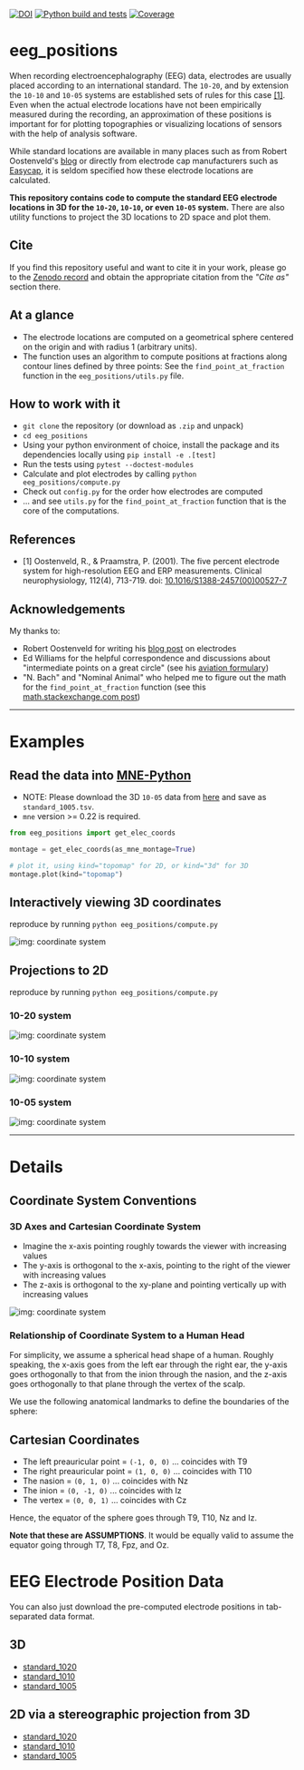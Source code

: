 [![DOI](https://zenodo.org/badge/136149692.svg)](https://zenodo.org/badge/latestdoi/136149692) [![Python build and tests](https://github.com/sappelhoff/eeg_positions/workflows/Python%20build%20and%20tests/badge.svg)](https://github.com/sappelhoff/eeg_positions/actions?query=workflow%3A%22Python+build+and+tests%22) [![Coverage](https://codecov.io/gh/sappelhoff/eeg_positions/branch/master/graph/badge.svg)](https://codecov.io/gh/sappelhoff/eeg_positions)

# eeg_positions

When recording electroencephalography (EEG) data, electrodes are usually placed
according to an international standard. The `10-20`, and by extension the
`10-10` and `10-05` systems are established sets of rules for this case
[[1]](https://www.biosemi.com/publications/pdf/Oostenveld2001b.pdf). Even when
the actual electrode locations have not been empirically measured during the
recording, an approximation  of these positions is important for for plotting
topographies or visualizing locations of sensors with the help of analysis
software.

While standard locations are available in many places such as from Robert
Oostenveld's [blog](http://robertoostenveld.nl/electrode/) or directly from
electrode cap manufacturers such as [Easycap](https://www.easycap.de/), it is
seldom specified how these electrode locations are calculated.

**This repository contains code to compute the standard EEG electrode locations
in 3D for the `10-20`, `10-10`, or even `10-05` system.** There are also utility
functions to project the 3D locations to 2D space and plot them.

## Cite

If you find this repository useful and want to cite it in your work, please go
to the [Zenodo record](https://doi.org/10.5281/zenodo.3718568) and obtain the
appropriate citation from the *"Cite as"* section there.

## At a glance

- The electrode locations are computed on a geometrical sphere centered on the
  origin and with radius 1 (arbitrary units).
- The function uses an algorithm to compute positions at fractions along
  contour lines defined by three points: See the `find_point_at_fraction`
  function in the `eeg_positions/utils.py` file.

## How to work with it

- `git clone` the repository (or download as `.zip` and unpack)
- `cd eeg_positions`
- Using your python environment of choice, install the package and its
  dependencies locally using `pip install -e .[test]`
- Run the tests using `pytest --doctest-modules`
- Calculate and plot electrodes by calling `python eeg_positions/compute.py`
- Check out `config.py` for the order how electrodes are computed
- ... and see `utils.py` for the `find_point_at_fraction` function that is the
  core of the computations.

## References

- [1] Oostenveld, R., & Praamstra, P. (2001). The five percent electrode system
  for high-resolution EEG and ERP measurements. Clinical neurophysiology,
  112(4), 713-719. doi:
  [10.1016/S1388-2457(00)00527-7](https://www.biosemi.com/publications/pdf/Oostenveld2001b.pdf)

## Acknowledgements

My thanks to:

- Robert Oostenveld for writing his [blog post](http://robertoostenveld.nl/electrode/)
  on electrodes
- Ed Williams for the helpful correspondence and discussions about
  "intermediate points on a great circle" (see his
  [aviation formulary](http://www.edwilliams.org/avform.htm#Intermediate))
- "N. Bach" and "Nominal Animal" who helped me to figure out the math for
  the `find_point_at_fraction` function (see this
  [math.stackexchange.com post](https://math.stackexchange.com/questions/2800845/find-intermediate-points-on-small-circle-of-a-sphere/2805204#2805204))

---

# Examples

## Read the data into [MNE-Python](https://mne.tools)

- NOTE: Please download the 3D `10-05` data from [here](./data/standard_1005.tsv)
  and save as `standard_1005.tsv`.
- `mne` version >= 0.22 is required.

```Python
from eeg_positions import get_elec_coords

montage = get_elec_coords(as_mne_montage=True)

# plot it, using kind="topomap" for 2D, or kind="3d" for 3D
montage.plot(kind="topomap")

```

## Interactively viewing 3D coordinates

reproduce by running `python eeg_positions/compute.py`

![img: coordinate system](./data/images/3d_view.png)

## Projections to 2D

reproduce by running `python eeg_positions/compute.py`

### 10-20 system
![img: coordinate system](./data/images/1020.png)

### 10-10 system
![img: coordinate system](./data/images/1010.png)

### 10-05 system
![img: coordinate system](./data/images/1005.png)

---

# Details

## Coordinate System Conventions

### 3D Axes and Cartesian Coordinate System

- Imagine the x-axis pointing roughly towards the viewer with increasing values
- The y-axis is orthogonal to the x-axis, pointing to the right of the viewer
  with increasing values
- The z-axis is orthogonal to the xy-plane and pointing vertically up with
  increasing values

![img: coordinate system](./data/images/coords_cartesian.png)

### Relationship of Coordinate System to a Human Head

For simplicity, we assume a spherical head shape of a human. Roughly speaking,
the x-axis goes from the left ear through the right ear, the y-axis goes
orthogonally to that from the inion through the nasion, and the z-axis goes
orthogonally to that plane through the vertex of the scalp.

We use the following anatomical landmarks to define the boundaries of the
sphere:

## Cartesian Coordinates

- The left preauricular point = `(-1, 0, 0)` ... coincides with T9
- The right preauricular point = `(1, 0, 0)` ... coincides with T10
- The nasion = `(0, 1, 0)` ... coincides with Nz
- The inion = `(0, -1, 0)` ... coincides with Iz
- The vertex = `(0, 0, 1)` ... coincides with Cz

Hence, the equator of the sphere goes through T9, T10, Nz and Iz.

**Note that these are ASSUMPTIONS**. It would be equally valid to assume the
equator going through T7, T8, Fpz, and Oz.

# EEG Electrode Position Data

You can also just download the pre-computed electrode positions in tab-separated
data format.

## 3D

 - [standard_1020](./data/standard_1020_3D.tsv)
 - [standard_1010](./data/standard_1010_3D.tsv)
 - [standard_1005](./data/standard_1005_3D.tsv)

## 2D via a stereographic projection from 3D

- [standard_1020](./data/standard_1020_2D.tsv)
- [standard_1010](./data/standard_1010_2D.tsv)
- [standard_1005](./data/standard_1005_2D.tsv)
